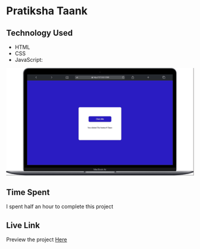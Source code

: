 # Pratiksha Taank
## Technology Used
- HTML
- CSS
- JavaScript:

![See what you type](./Click%20the%20button.gif)

## Time Spent
I spent half an hour to complete this project
## Live Link
Preview the project [Here]()